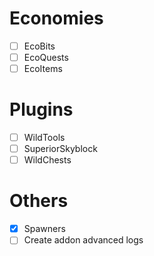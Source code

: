 # Economies
- [ ] EcoBits 
- [ ] EcoQuests
- [ ] EcoItems

# Plugins
- [ ] WildTools
- [ ] SuperiorSkyblock
- [ ] WildChests

# Others
- [x] Spawners
- [ ] Create addon advanced logs